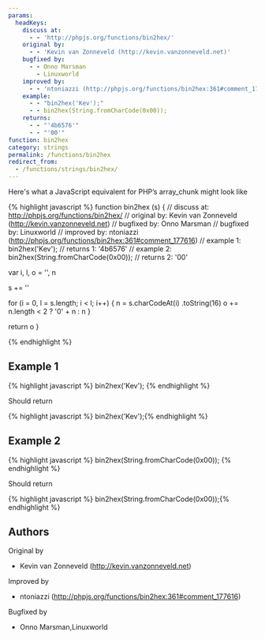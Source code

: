 ```yaml
---
params:
  headKeys:
    discuss at:
      - - 'http://phpjs.org/functions/bin2hex/'
    original by:
      - - 'Kevin van Zonneveld (http://kevin.vanzonneveld.net)'
    bugfixed by:
      - - Onno Marsman
        - Linuxworld
    improved by:
      - - 'ntoniazzi (http://phpjs.org/functions/bin2hex:361#comment_177616)'
    example:
      - - "bin2hex('Kev');"
      - - bin2hex(String.fromCharCode(0x00));
    returns:
      - - "'4b6576'"
      - - "'00'"
function: bin2hex
category: strings
permalink: /functions/bin2hex
redirect_from:
  - /functions/strings/bin2hex/
---
```


<!-- WARNING! This file is auto generated by `npm run web:inject`, do not edit by hand -->

Here's what a JavaScript equivalent for PHP’s array_chunk might look like

{% highlight javascript %}
function bin2hex (s) {
  //  discuss at: http://phpjs.org/functions/bin2hex/
  // original by: Kevin van Zonneveld (http://kevin.vanzonneveld.net)
  // bugfixed by: Onno Marsman
  // bugfixed by: Linuxworld
  // improved by: ntoniazzi (http://phpjs.org/functions/bin2hex:361#comment_177616)
  //   example 1: bin2hex('Kev');
  //   returns 1: '4b6576'
  //   example 2: bin2hex(String.fromCharCode(0x00));
  //   returns 2: '00'

  var i, l, o = '',
    n

  s += ''

  for (i = 0, l = s.length; i < l; i++) {
    n = s.charCodeAt(i)
      .toString(16)
    o += n.length < 2 ? '0' + n : n
  }

  return o
}

{% endhighlight %}

## Example 1

{% highlight javascript %}
bin2hex('Kev');
{% endhighlight %}

Should return

{% highlight javascript %}
bin2hex('Kev');{% endhighlight %}

## Example 2

{% highlight javascript %}
bin2hex(String.fromCharCode(0x00));
{% endhighlight %}

Should return

{% highlight javascript %}
bin2hex(String.fromCharCode(0x00));{% endhighlight %}


## Authors


Original by

- Kevin van Zonneveld (http://kevin.vanzonneveld.net)


Improved by

- ntoniazzi (http://phpjs.org/functions/bin2hex:361#comment_177616)


Bugfixed by

- Onno Marsman,Linuxworld

